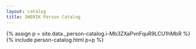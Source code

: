 ```yaml
---
layout: catalog
title: SWERIK Person Catalog
---
```

{% assign p = site.data._person-catalog.i-Mb3ZXaPvnFquR9LCU1hMbR %}
{% include person-catalog.html p=p %}

